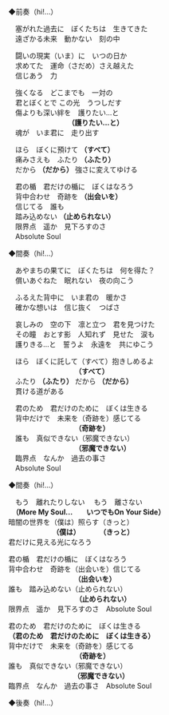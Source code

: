 ◆前奏（hi!…）

　塞がれた過去に　ぼくたちは　生きてきた  
　遠ざかる未来　動かない　刻の中

　闘いの現実（いま）に　いつの日か  
　求めてた　運命（さだめ）さえ越えた  
　信じあう　力

　強くなる　どこまでも　一対の  
　君とぼくとで  この光　うつしだす  
　傷よりも深い絆を　護りたい...と    
　　　　　　　　　**（護りたい...と）**  
　魂が　いま君に　走り出す
          
　ほら　ぼくに預けて **（すべて）**   
　痛みさえも　ふたり **（ふたり）**  
　だから **（だから）** 強さに変えてゆける  

　君の楯　君だけの楯に　ぼくはなろう  
　背中合わせ　奇跡を **（出会いを）**  
　信じてる　誰も  
　踏み込めない **（止められない）**   
　限界点　遥か　見下ろすのさ  
　Absolute Soul

◆間奏（hi!…）

　あやまちの果てに　ぼくたちは　何を得た？  
　償いあぐねた　眠れない　夜の向こう

　ふるえた背中に　いま君の　暖かさ  
　確かな想いは　信じ抜く　つばさ  

　哀しみの　空の下　凛と立つ　君を見つけた  
　その瞳　おとす影　人知れず　見せた　涙も  
　護りきる...と　誓うよ　永遠を　共にゆこう 
 
　ほら　ぼくに託して（すべて）抱きしめるよ  
　　　　　　　　　　**（すべて）**  
　ふたり **（ふたり）** だから **（だから）**  
　貫ける道がある

　君のため　君だけのために　ぼくは生きる  
　背中だけで　未来を（奇跡を）感じてる  
　　　　　　　　　　**（奇跡を）**  
　誰も　真似できない（邪魔できない）  
　　　　　　　　　　**（邪魔できない）**  
　臨界点　なんか　過去の事さ  
　Absolute Soul  

◆間奏（hi!…）

　もう　離れたりしない     　もう　離さない  
　**（More My Soul...　　いつでもOn Your Side）**  
暗闇の世界を（僕は）照らす（きっと）  
　　　　　　  **（僕は）　　　 （きっと）**  
君だけに見える光になろう  

君の楯　君だけの楯に　ぼくはなろう  
背中合わせ　奇跡を（出会いを）信じてる  
  　   　   　 　　 　　　  **（出会いを）**  
誰も　踏み込めない（止められない）  
  　　　　　　 　　　               **（止められない）**  
限界点　遥か　見下ろすのさ　Absolute Soul

君のため　君だけのために　ぼくは生きる  
**（君のため　君だけのために　ぼくは生きる）**  
背中だけで　未来を（奇跡を）感じてる  
  　　　　　　　　  　  **（奇跡を）**  
誰も　真似できない（邪魔できない）  
　　　　　　　　　         **（邪魔できない）**  
臨界点　なんか　過去の事さ　Absolute Soul

◆後奏（hi!…）
